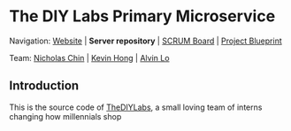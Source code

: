 The DIY Labs Primary Microservice 
========================================================================


Navigation: [Website][1] | **Server repository** | [SCRUM Board][2] | [Project Blueprint][3]

  [1]: https://thediylabs.com
  [2]: https://trello.com/b/sqSV8Ky2/the-diy-labs
  [3]: https://drive.google.com/drive/folders/1pnuU_NkWmLM9S7_38YvV06Ge3Xfxew1v

Team: [Nicholas Chin][1] | [Kevin Hong][2] | [Alvin Lo][3]

  [1]: https://github.com/theblackathena
  [2]: https://github.com/joonkeehong
  [3]: https://github.com/AlvinCYLo

Introduction
------------------------------------------------------------------------

This is the source code of [TheDIYLabs][8], a small loving team of interns changing how millennials shop

  [8]: https://thediylabs.com


